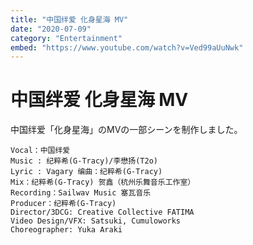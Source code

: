 ```yaml
---
title: "中国绊爱 化身星海 MV"
date: "2020-07-09"
category: "Entertainment"
embed: "https://www.youtube.com/watch?v=Ved99aUuNwk"
---
```


# 中国绊爱 化身星海 MV

中国绊爱「化身星海」のMVの一部シーンを制作しました。

```plaintext
Vocal：中国绊爱
Music : 纪粹希(G-Tracy)/李懋扬(T2o)
Lyric : Vagary 编曲：纪粹希(G-Tracy)
Mix：纪粹希(G-Tracy) 贺鑫（杭州乐舞音乐工作室）
Recording：Sailwav Music 塞瓦音乐
Producer：纪粹希(G-Tracy)
Director/3DCG: Creative Collective FATIMA
Video Design/VFX: Satsuki, Cumuloworks
Choreographer: Yuka Araki
```
